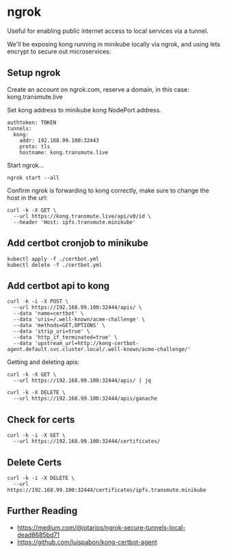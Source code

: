 # ngrok

Useful for enabling public internet access to local services via a tunnel.

We'll be exposing kong running in minikube locally via ngrok, and using lets encrypt to secure out microservices:


## Setup ngrok

Create an account on ngrok.com, reserve a domain, in this case: kong.transmute.live

Set kong address to minikube kong NodePort address.

```
authtoken: TOKEN
tunnels:
  kong:
    addr: 192.168.99.100:32443
    proto: tls
    hostname: kong.transmute.live
```

Start ngrok...

```
ngrok start --all
```

Confirm ngrok is forwarding to kong correctly, make sure to change the host in the url:

```
curl -k -X GET \
  --url https://kong.transmute.live/api/v0/id \
  --header 'Host: ipfs.transmute.minikube'
```

## Add certbot cronjob to minikube

```
kubectl apply -f ./certbot.yml
kubectl delete -f ./certbot.yml
```

## Add certbot api to kong

```
curl -k -i -X POST \
  --url https://192.168.99.100:32444/apis/ \
  --data 'name=certbot' \
  --data 'uris=/.well-known/acme-challenge' \
  --data 'methods=GET,OPTIONS' \
  --data 'strip_uri=true' \
  --data 'http_if_terminated=true' \
  --data 'upstream_url=http://kong-certbot-agent.default.svc.cluster.local/.well-known/acme-challenge/'
```

Getting and deleting apis:

```
curl -k -X GET \
  --url https://192.168.99.100:32444/apis/ | jq

curl -k -X DELETE \
  --url https://192.168.99.100:32444/apis/ganache
```

## Check for certs

```
curl -k -i -X GET \
  --url https://192.168.99.100:32444/certificates/
```

## Delete Certs

```
curl -k -i -X DELETE \
  --url https://192.168.99.100:32444/certificates/ipfs.transmute.minikube
```


## Further Reading

- https://medium.com/@jotarios/ngrok-secure-tunnels-local-dead8685bd71
- https://github.com/luispabon/kong-certbot-agent

